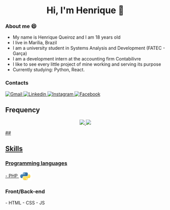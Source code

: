 <h1 align="center">Hi, I'm Henrique 👋</h1>

### About me 😄
- My name is Henrique Queiroz and I am 18 years old
- I live in Marília, Brazil
- I am a university student in Systems Analysis and Development (FATEC - Garça)
- I am a development intern at the accounting firm Contabilivre
- I like to see every little project of mine working and serving its purpose
- Currently studying: Python, React.

### Contacts
<div>
  <a href="mailto:henrique.q.paula@gmail.com">
    <img alt="Gmail" src="https://img.shields.io/badge/Gmail-D14836?style=for-the-badge&logo=gmail&logoColor=white" />
  </a>
  <a href="https://www.linkedin.com/in/henrique-queiroz-a1a0bb1b7">
    <img alt="Linkedin" src="https://img.shields.io/badge/linkedin%20-%230077B5.svg?&style=for-the-badge&logo=linkedin&logoColor=white"/>
   </a>
   <a href="https://www.instagram.com/riiiquue/">
    <img alt="Instagram" src="https://img.shields.io/badge/Instagram-E4405F?style=for-the-badge&logo=instagram&logoColor=white"/>
  </a>
  <a href="https://www.facebook.com/henrique.queiroz.37051">
    <img alt="Facebook" src="https://img.shields.io/badge/Facebook-1877F2?style=for-the-badge&logo=facebook&logoColor=white"/>
  </a>
 
</div>

<h2>Frequency</h2> 
<div align="center">
  <a href="https://github.com/Henrique-DS">
  <img height="180em" src="https://github-readme-stats.vercel.app/api?username=Henrique-DS&show_icons=true&theme=dark&include_all_commits=true&count_private=true"/>
  <img height="180em" src="https://github-readme-stats.vercel.app/api/top-langs/?username=Henrique-DS&layout=compact&langs_count=7&theme=dark"/>
</div>


##<h2>Skills</h2> 
<h3>Programming languages</h3>
- PHP
<a href="https://www.python.org/">
      <img align="center" alt="Python" height="30" width="40" src="https://raw.githubusercontent.com/devicons/devicon/master/icons/python/python-original.svg">
 </a>

<h3>Front/Back-end</h3>
- HTML
- CSS
- JS
